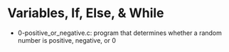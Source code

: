 # Variables, If, Else, & While
* 0-positive_or_negative.c: program that determines whether a random number is positive, negative, or 0
